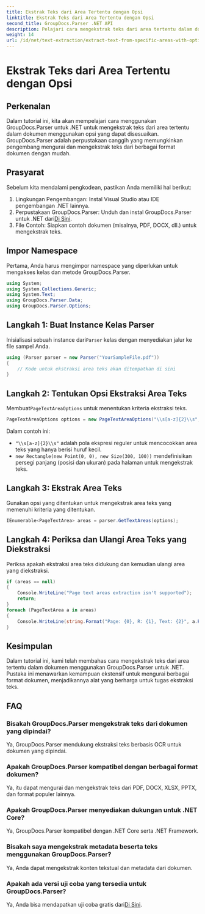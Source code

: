 ```yaml
---
title: Ekstrak Teks dari Area Tertentu dengan Opsi
linktitle: Ekstrak Teks dari Area Tertentu dengan Opsi
second_title: GroupDocs.Parser .NET API
description: Pelajari cara mengekstrak teks dari area tertentu dalam dokumen menggunakan GroupDocs.Parser untuk .NET. Jelajahi opsi ekstraksi teks tingkat lanjut dengan tutorial ini.
weight: 14
url: /id/net/text-extraction/extract-text-from-specific-areas-with-options/
---
```


# Ekstrak Teks dari Area Tertentu dengan Opsi

## Perkenalan
Dalam tutorial ini, kita akan mempelajari cara menggunakan GroupDocs.Parser untuk .NET untuk mengekstrak teks dari area tertentu dalam dokumen menggunakan opsi yang dapat disesuaikan. GroupDocs.Parser adalah perpustakaan canggih yang memungkinkan pengembang mengurai dan mengekstrak teks dari berbagai format dokumen dengan mudah.
## Prasyarat
Sebelum kita mendalami pengkodean, pastikan Anda memiliki hal berikut:
1. Lingkungan Pengembangan: Instal Visual Studio atau IDE pengembangan .NET lainnya.
2.  Perpustakaan GroupDocs.Parser: Unduh dan instal GroupDocs.Parser untuk .NET dari[Di Sini](https://releases.groupdocs.com/parser/net/).
3. File Contoh: Siapkan contoh dokumen (misalnya, PDF, DOCX, dll.) untuk mengekstrak teks.

## Impor Namespace
Pertama, Anda harus mengimpor namespace yang diperlukan untuk mengakses kelas dan metode GroupDocs.Parser.
```csharp
using System;
using System.Collections.Generic;
using System.Text;
using GroupDocs.Parser.Data;
using GroupDocs.Parser.Options;
```
## Langkah 1: Buat Instance Kelas Parser
 Inisialisasi sebuah instance dari`Parser` kelas dengan menyediakan jalur ke file sampel Anda.
```csharp
using (Parser parser = new Parser("YourSampleFile.pdf"))
{
    // Kode untuk ekstraksi area teks akan ditempatkan di sini
}
```
## Langkah 2: Tentukan Opsi Ekstraksi Area Teks
 Membuat`PageTextAreaOptions` untuk menentukan kriteria ekstraksi teks.
```csharp
PageTextAreaOptions options = new PageTextAreaOptions("\\s[a-z]{2}\\s", new Rectangle(new Point(0, 0), new Size(300, 100)));
```
Dalam contoh ini:
- `"\\s[a-z]{2}\\s"` adalah pola ekspresi reguler untuk mencocokkan area teks yang hanya berisi huruf kecil.
- `new Rectangle(new Point(0, 0), new Size(300, 100))` mendefinisikan persegi panjang (posisi dan ukuran) pada halaman untuk mengekstrak teks.
## Langkah 3: Ekstrak Area Teks
Gunakan opsi yang ditentukan untuk mengekstrak area teks yang memenuhi kriteria yang ditentukan.
```csharp
IEnumerable<PageTextArea> areas = parser.GetTextAreas(options);
```
## Langkah 4: Periksa dan Ulangi Area Teks yang Diekstraksi
Periksa apakah ekstraksi area teks didukung dan kemudian ulangi area yang diekstraksi.
```csharp
if (areas == null)
{
    Console.WriteLine("Page text areas extraction isn't supported");
    return;
}
foreach (PageTextArea a in areas)
{
    Console.WriteLine(string.Format("Page: {0}, R: {1}, Text: {2}", a.Page.Index, a.Rectangle, a.Text));
}
```

## Kesimpulan
Dalam tutorial ini, kami telah membahas cara mengekstrak teks dari area tertentu dalam dokumen menggunakan GroupDocs.Parser untuk .NET. Pustaka ini menawarkan kemampuan ekstensif untuk mengurai berbagai format dokumen, menjadikannya alat yang berharga untuk tugas ekstraksi teks.

## FAQ
### Bisakah GroupDocs.Parser mengekstrak teks dari dokumen yang dipindai?
Ya, GroupDocs.Parser mendukung ekstraksi teks berbasis OCR untuk dokumen yang dipindai.
### Apakah GroupDocs.Parser kompatibel dengan berbagai format dokumen?
Ya, itu dapat mengurai dan mengekstrak teks dari PDF, DOCX, XLSX, PPTX, dan format populer lainnya.
### Apakah GroupDocs.Parser menyediakan dukungan untuk .NET Core?
Ya, GroupDocs.Parser kompatibel dengan .NET Core serta .NET Framework.
### Bisakah saya mengekstrak metadata beserta teks menggunakan GroupDocs.Parser?
Ya, Anda dapat mengekstrak konten tekstual dan metadata dari dokumen.
### Apakah ada versi uji coba yang tersedia untuk GroupDocs.Parser?
 Ya, Anda bisa mendapatkan uji coba gratis dari[Di Sini](https://releases.groupdocs.com/).